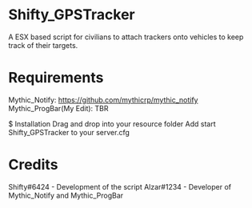 # Shifty_GPSTracker
A ESX based script for civilians to attach trackers onto vehicles to keep track of their targets.

# Requirements 
Mythic_Notify: https://github.com/mythicrp/mythic_notify
Mythic_ProgBar(My Edit): TBR

$ Installation
Drag and drop into your resource folder
Add start Shifty_GPSTracker to your server.cfg

# Credits
Shifty#6424 - Development of the script
Alzar#1234  - Developer of Mythic_Notify and Mythic_ProgBar
